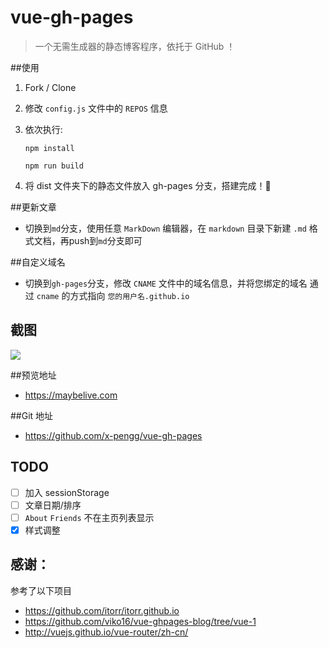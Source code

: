 # vue-gh-pages

> 一个无需生成器的静态博客程序，依托于 GitHub ！

##使用

1. Fork / Clone

2. 修改 `config.js` 文件中的 `REPOS` 信息
3. 依次执行:

    `npm install`

    `npm run build`
4. 将 dist 文件夹下的静态文件放入 gh-pages 分支，搭建完成！🍻

##更新文章
- 切换到`md`分支，使用任意 `MarkDown` 编辑器，在 `markdown` 目录下新建 `.md` 格式文档，再push到`md`分支即可

##自定义域名
- 切换到`gh-pages`分支，修改 `CNAME` 文件中的域名信息，并将您绑定的域名 通过 `cname` 的方式指向 `您的用户名.github.io`


## 截图

![](http://ww4.sinaimg.cn/large/a15b4afegw1f8rl01vmh0j213z0r6gr0)

##预览地址
- https://maybelive.com

##Git 地址
- https://github.com/x-pengg/vue-gh-pages



## TODO
- [ ] 加入 sessionStorage 
- [ ] 文章日期/排序
- [ ] `About` `Friends` 不在主页列表显示
- [x] 样式调整

## 感谢：

参考了以下项目  
- https://github.com/itorr/itorr.github.io
- https://github.com/viko16/vue-ghpages-blog/tree/vue-1
- http://vuejs.github.io/vue-router/zh-cn/

